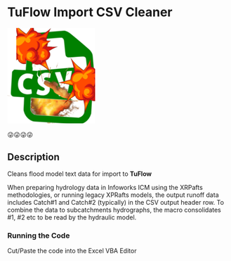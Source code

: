 # TuFlow Import CSV Cleaner
<img src="/thumbnail.png" width="200">

:stuck_out_tongue_winking_eye::stuck_out_tongue_winking_eye::stuck_out_tongue_winking_eye::stuck_out_tongue_winking_eye:

## Description
Cleans flood model text data for import to **TuFlow**

When preparing hydrology data in Infoworks ICM using the XRPafts methodologies, or running legacy XPRafts models, the output runoff data includes Catch#1 and Catch#2 (typically) in the CSV output header row. To combine the data to subcatchments hydrographs, the macro consolidates #1, #2 etc to be read by the hydraulic model.

### Running the Code
Cut/Paste the code into the Excel VBA Editor

```

```
